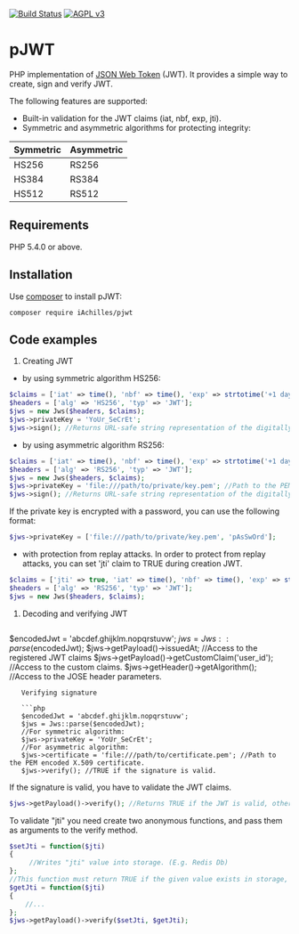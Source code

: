 [![Build Status](https://travis-ci.org/iAchilles/pjwt.svg?branch=master)](https://travis-ci.org/iAchilles/pjwt)
[![AGPL v3](http://www.gnu.org/graphics/agplv3-88x31.png)](http://www.gnu.org/licenses/agpl-3.0.html)

pJWT
===

PHP implementation of [JSON Web Token](https://tools.ietf.org/html/draft-ietf-oauth-json-web-token-31) (JWT). It provides a simple way to create, sign and verify JWT.

The following features are supported:
   - Built-in validation for the JWT claims (iat, nbf, exp, jti).
   - Symmetric and asymmetric algorithms for protecting integrity:

   | Symmetric | Asymmetric
   | --------- | ---------
   | HS256     | RS256
   | HS384     | RS384
   | HS512     | RS512


Requirements
------------
PHP 5.4.0 or above.


Installation
------------
Use [composer](https://getcomposer.org/) to install pJWT:

```
composer require iAchilles/pjwt
```

Code examples
-------------

1. Creating JWT
  - by using symmetric algorithm HS256:

  ```php
  $claims = ['iat' => time(), 'nbf' => time(), 'exp' => strtotime('+1 day'), 'iss' => 'domain.com', 'uid' => 1];
  $headers = ['alg' => 'HS256', 'typ' => 'JWT'];
  $jws = new Jws($headers, $claims);
  $jws->privateKey = 'YoUr_SeCrEt';
  $jws->sign(); //Returns URL-safe string representation of the digitally signed JWT. This encoded JWT can be sent to a user.
  ```

  - by using asymmetric algorithm RS256:

   ```php
  $claims = ['iat' => time(), 'nbf' => time(), 'exp' => strtotime('+1 day'), 'iss' => 'domain.com', 'uid' => 1];
  $headers = ['alg' => 'RS256', 'typ' => 'JWT'];
  $jws = new Jws($headers, $claims);
  $jws->privateKey = 'file:///path/to/private/key.pem'; //Path to the PEM encoded private key.
  $jws->sign(); //Returns URL-safe string representation of the digitally signed JWT. This encoded JWT can be sent to a user.
  ```
   If the private key is encrypted with a password, you can use the following format:

   ```php
  $jws->privateKey = ['file:///path/to/private/key.pem', 'pAsSwOrd'];
   ```

  - with protection from replay attacks.
    In order to protect from replay attacks, you can set 'jti' claim to TRUE during creation JWT.

   ```php
  $claims = ['jti' => true, 'iat' => time(), 'nbf' => time(), 'exp' => strtotime('+1 day')];
  $headers = ['alg' => 'RS256', 'typ' => 'JWT'];
  $jws = new Jws($headers, $claims);
  ```

1. Decoding and verifying JWT

   ```php
$encodedJwt = 'abcdef.ghijklm.nopqrstuvw';
$jws = Jws::parse($encodedJwt);
$jws->getPayload()->issuedAt; //Access to the registered JWT claims
$jws->getPayload()->getCustomClaim('user_id'); //Access to the custom claims.
$jws->getHeader()->getAlgorithm(); //Access to the JOSE header parameters.
```
   Verifying signature

   ```php
   $encodedJwt = 'abcdef.ghijklm.nopqrstuvw';
   $jws = Jws::parse($encodedJwt);
   //For symmetric algorithm:
   $jws->privateKey = 'YoUr_SeCrEt';
   //For asymmetric algorithm:
   $jws->certificate = 'file:///path/to/certificate.pem'; //Path to the PEM encoded X.509 certificate.
   $jws->verify(); //TRUE if the signature is valid.
   ```
   If the signature is valid, you have to validate the JWT claims.

   ```php
   $jws->getPayload()->verify(); //Returns TRUE if the JWT is valid, otherwise it returns a string that contains an error message.
   ```

   To validate "jti" you need create two anonymous functions, and pass them as arguments to the verify method.
   ```php
   $setJti = function($jti)
   {
        //Writes "jti" value into storage. (E.g. Redis Db)
   };
   //This function must return TRUE if the given value exists in storage, false otherwise.
   $getJti = function($jti)
   {
       //...
   };
   $jws->getPayload()->verify($setJti, $getJti);
   ```
